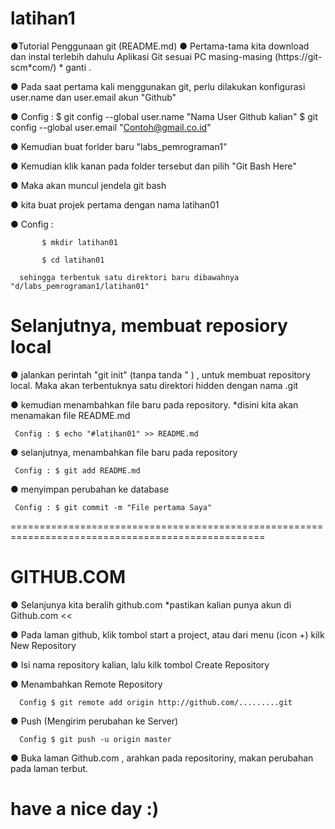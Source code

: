 # latihan1

●Tutorial Penggunaan git (README.md)
● Pertama-tama kita download dan instal terlebih dahulu Aplikasi Git sesuai PC masing-masing (https://git-scm*com/) * ganti .

● Pada saat pertama kali menggunakan git, perlu dilakukan konfigurasi user.name dan user.email akun "Github"

● Config : 
               $ git config --global user.name "Nama User Github kalian"
               $ git config --global user.email "Contoh@gmail.co.id"
           
● Kemudian buat forlder baru "labs_pemrograman1"

● Kemudian klik kanan pada folder tersebut dan pilih "Git Bash Here"

● Maka akan muncul jendela git bash

● kita buat projek pertama dengan nama latihan01

● Config :

           $ mkdir latihan01

           $ cd latihan01

      sehingga terbentuk satu direktori baru dibawahnya "d/labs_pemrograman1/latihan01"
  
# Selanjutnya, membuat reposiory local
●  jalankan perintah "git init" (tanpa tanda " ) , untuk membuat repository local. Maka akan terbentuknya satu direktori hidden dengan nama .git

● kemudian menambahkan file baru pada repository. *disini kita akan menamakan file README.md

     Config : $ echo "#latihan01" >> README.md
   
● selanjutnya, menambahkan file baru pada repository

     Config : $ git add README.md
   
● menyimpan perubahan ke database

     Config : $ git commit -m "File pertama Saya"
   
==================================================================================================
# GITHUB.COM
● Selanjunya kita beralih github.com *pastikan kalian punya akun di Github.com <<

● Pada laman github, klik tombol start a project, atau dari menu (icon +) kilk New Repository

● Isi nama repository kalian, lalu kilk tombol Create Repository

● Menambahkan Remote Repository

      Config $ git remote add origin http://github.com/.........git
      
● Push (Mengirim perubahan ke Server)

      Config $ git push -u origin master
      
● Buka laman Github.com , arahkan pada repositoriny, makan perubahan pada laman terbut.

# have a nice day :)
